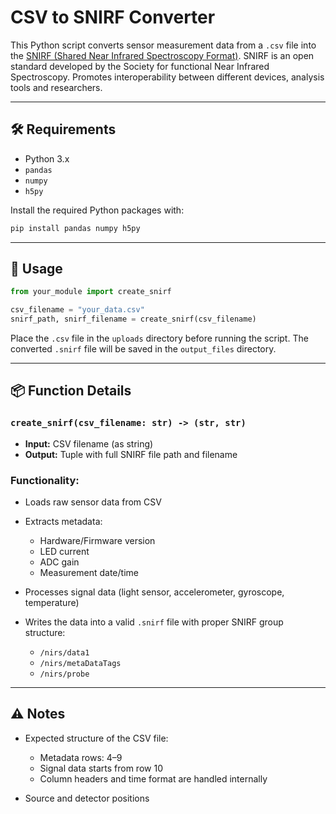 # CSV to SNIRF Converter

This Python script converts sensor measurement data from a `.csv` file into the [SNIRF (Shared Near Infrared Spectroscopy Format)](https://github.com/fNIRS/snirf). SNIRF is an open standard developed by the Society for functional Near Infrared Spectroscopy. Promotes interoperability between different devices, analysis tools  and researchers. 

---

## 🛠 Requirements

- Python 3.x
- `pandas`
- `numpy`
- `h5py`

Install the required Python packages with:

```bash
pip install pandas numpy h5py
````

---

## 🚀 Usage

```python
from your_module import create_snirf

csv_filename = "your_data.csv"
snirf_path, snirf_filename = create_snirf(csv_filename)
```

Place the `.csv` file in the `uploads` directory before running the script. The converted `.snirf` file will be saved in the `output_files` directory.

---

## 📦 Function Details

### `create_snirf(csv_filename: str) -> (str, str)`

* **Input:** CSV filename (as string)
* **Output:** Tuple with full SNIRF file path and filename

### Functionality:

* Loads raw sensor data from CSV
* Extracts metadata:

  * Hardware/Firmware version
  * LED current
  * ADC gain
  * Measurement date/time
* Processes signal data (light sensor, accelerometer, gyroscope, temperature)
* Writes the data into a valid `.snirf` file with proper SNIRF group structure:

  * `/nirs/data1`
  * `/nirs/metaDataTags`
  * `/nirs/probe`

---

## ⚠️ Notes

* Expected structure of the CSV file:

  * Metadata rows: 4–9
  * Signal data starts from row 10
  * Column headers and time format are handled internally
* Source and detector positions 

